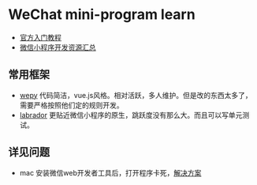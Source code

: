 # WeChat mini-program learn
* [官方入门教程](https://mp.weixin.qq.com/debug/wxadoc/dev/)
* [微信小程序开发资源汇总](https://github.com/justjavac/awesome-wechat-weapp)



## 常用框架
* [wepy](https://github.com/wepyjs/wepy) 代码简洁，vue.js风格。相对活跃，多人维护。但是改的东西太多了，需要严格按照他们定的规则开发。
* [labrador](https://github.com/maichong/labrador) 更贴近微信小程序的原生，跳跃度没有那么大。而且可以写单元测试。

## 详见问题
* mac 安装微信web开发者工具后，打开程序卡死，[解决方案](https://my.oschina.net/iceTear/blog/821351)
